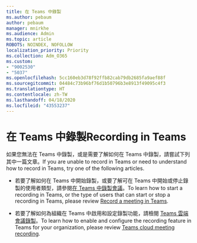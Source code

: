 ```yaml
---
title: 在 Teams 中錄製
ms.author: pebaum
author: pebaum
manager: mnirkhe
ms.audience: Admin
ms.topic: article
ROBOTS: NOINDEX, NOFOLLOW
localization_priority: Priority
ms.collection: Adm_O365
ms.custom:
- "9002530"
- "5037"
ms.openlocfilehash: 5cc160eb3d78f92ffb82cab79db2685fa9aef88f
ms.sourcegitcommit: 04484c73b96bf76d1b50796b3e8913f49095c4f3
ms.translationtype: HT
ms.contentlocale: zh-TW
ms.lasthandoff: 04/18/2020
ms.locfileid: "43553237"
---
```

# <a name="recording-in-teams"></a><span data-ttu-id="c221d-102">在 Teams 中錄製</span><span class="sxs-lookup"><span data-stu-id="c221d-102">Recording in Teams</span></span>

<span data-ttu-id="c221d-103">如果您無法在 Teams 中錄製，或是需要了解如何在 Teams 中錄製，請嘗試下列其中一篇文章。</span><span class="sxs-lookup"><span data-stu-id="c221d-103">If you are unable to record in Teams or need to understand how to record in Teams, try one of the following articles.</span></span>

- <span data-ttu-id="c221d-104">若要了解如何在 Teams 中開始錄製，或要了解可在 Teams 中開始或停止錄製的使用者類型，請參閱[在 Teams 中錄製會議](https://support.office.com/client/34dfbe7f-b07d-4a27-b4c6-de62f1348c24)。</span><span class="sxs-lookup"><span data-stu-id="c221d-104">To learn how to start a recording in Teams, or the type of users that can start or stop a recording in Teams, please review [Record a meeting in Teams](https://support.office.com/client/34dfbe7f-b07d-4a27-b4c6-de62f1348c24).</span></span>

- <span data-ttu-id="c221d-105">若要了解如何為組織在 Teams 中啟用和設定錄製功能，請檢閱 [Teams 雲端會議錄製](https://docs.microsoft.com/microsoftteams/cloud-recording)。</span><span class="sxs-lookup"><span data-stu-id="c221d-105">To learn how to enable and configure the recording feature in Teams for your organization, please review [Teams cloud meeting recording](https://docs.microsoft.com/microsoftteams/cloud-recording).</span></span>
